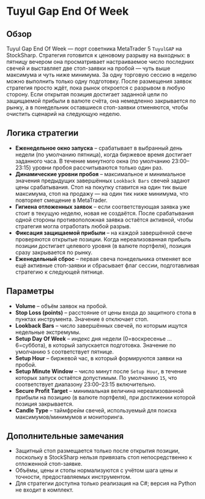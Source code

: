 # Tuyul Gap End Of Week

## Обзор
Tuyul Gap End Of Week — порт советника MetaTrader 5 `TuyulGAP` на StockSharp. Стратегия готовится к ценовому разрыву на выходных: в пятницу вечером она просматривает настраиваемое число последних свечей и выставляет две стоп-заявки на пробой — чуть выше максимума и чуть ниже минимума. За одну торговую сессию в неделю можно выполнить только одну подготовку. После размещения заявок стратегия просто ждёт, пока рынок откроется с разрывом в любую сторону. Если открытая позиция достигает заданной цели по защищаемой прибыли в валюте счёта, она немедленно закрывается по рынку, а в понедельник оставшиеся стоп-заявки отменяются, чтобы очистить сценарий на следующую неделю.

## Логика стратегии
* **Еженедельное окно запуска** – срабатывает в выбранный день недели (по умолчанию пятница), когда биржевое время достигает заданного часа. В течение минутного окна (по умолчанию 23:00–23:15) уровни пробоя рассчитываются только один раз.
* **Динамические уровни пробоя** – максимальное и минимальное значения предыдущих завершённых `Lookback Bars` свечей задают цены срабатывания. Стоп на покупку ставится на один тик выше максимума, стоп на продажу — на один тик ниже минимума, что повторяет смещение в MetaTrader.
* **Гигиена отложенных заявок** – если соответствующая заявка уже стоит в текущую неделю, новая не создаётся. После срабатывания одной стороны противоположная заявка остаётся активной, чтобы стратегия могла отработать любой разрыв.
* **Фиксация защищаемой прибыли** – на каждой завершённой свече проверяются открытые позиции. Когда нереализованная прибыль позиции достигает целевого уровня (в валюте портфеля), позиция сразу закрывается по рынку.
* **Еженедельный сброс** – первая свеча понедельника отменяет все ещё активные стоп-заявки и сбрасывает флаг сессии, подготавливая стратегию к следующей пятнице.

## Параметры
* **Volume** – объём заявок на пробой.
* **Stop Loss (points)** – расстояние от цены входа до защитного стопа в пунктах инструмента. Значение `0` отключает стоп.
* **Lookback Bars** – число завершённых свечей, по которым ищутся недельные экстремумы.
* **Setup Day Of Week** – индекс дня недели (0=воскресенье … 6=суббота), в который запускается подготовка. Значение по умолчанию `5` соответствует пятнице.
* **Setup Hour** – биржевой час, в который формируются заявки на пробой.
* **Setup Minute Window** – число минут после `Setup Hour`, в течение которых запуск остаётся допустимым. По умолчанию `15`, что соответствует диапазону 23:00–23:15 включительно.
* **Secure Profit Target** – минимальная величина нереализованной прибыли на позицию (в валюте портфеля), при достижении которой позиция закрывается.
* **Candle Type** – таймфрейм свечей, используемый для поиска максимумов/минимумов и мониторинга.

## Дополнительные замечания
* Защитный стоп размещается только после открытия позиции, поскольку в StockSharp нельзя привязать стоп непосредственно к отложенной стоп-заявке.
* Объёмы, цены и стопы нормализуются с учётом шага цены и точности, предоставляемых инструментом.
* Для стратегии доступна только реализация на C#; версия на Python не входит в комплект.
